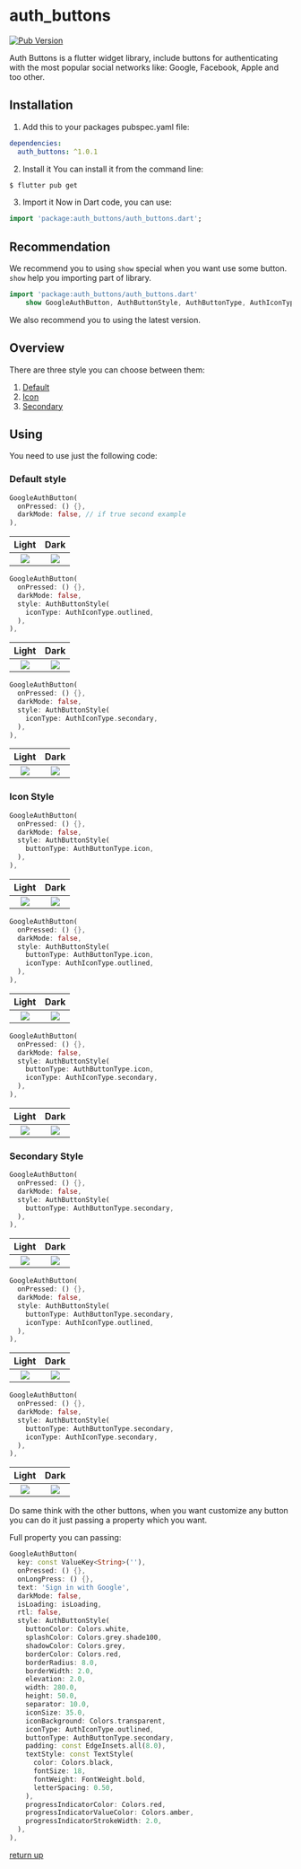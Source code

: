 # auth_buttons
[![Pub Version](https://img.shields.io/pub/v/auth_buttons?color=blue&logo=dart)](https://pub.dev/packages/auth_buttons)

Auth Buttons is a flutter widget library, include buttons for authenticating with the most popular 
social networks like: Google, Facebook, Apple and too other.

## Installation
1) Add this to your packages pubspec.yaml file:
```yaml
dependencies:
  auth_buttons: ^1.0.1
```
2) Install it 
You can install it from the command line:
```bash
$ flutter pub get
```
3) Import it 
Now in Dart code, you can use:
```dart
import 'package:auth_buttons/auth_buttons.dart';
```

## Recommendation

We recommend you to using `show` special when you want use some button.
`show` help you importing part of library.

```dart
import 'package:auth_buttons/auth_buttons.dart'
    show GoogleAuthButton, AuthButtonStyle, AuthButtonType, AuthIconType;
```
We also recommend you to using the latest version.

## Overview

There are three style you can choose between them:

1. [Default](#default-style)
1. [Icon](#icon-style)
1. [Secondary](#secondary-style)
  
## Using
 
You need to use just the following code: 

### Default style

```dart
GoogleAuthButton(
  onPressed: () {},
  darkMode: false, // if true second example
),
```
Light             |  Dark
:-------------------------:|:-------------------------:
![](./doc/readme_assets/default-button-default-icon.png)  |  ![](./doc/readme_assets/dark-default-button-default-icon.png)

```dart
GoogleAuthButton(
  onPressed: () {},
  darkMode: false,
  style: AuthButtonStyle(
    iconType: AuthIconType.outlined,
  ),
),
```

Light             |  Dark
:-------------------------:|:-------------------------:
![](./doc/readme_assets/default-button-outlined-icon.png)  |  ![](./doc/readme_assets/dark-default-button-outlined-icon.png)


```dart
GoogleAuthButton(
  onPressed: () {},
  darkMode: false,
  style: AuthButtonStyle(
    iconType: AuthIconType.secondary,
  ),
),
```

Light             |  Dark
:-------------------------:|:-------------------------:
![](./doc/readme_assets/default-button-secondary-icon.png)  |  ![](./doc/readme_assets/dark-default-button-secondary-icon.png)


### Icon Style

```dart
GoogleAuthButton(
  onPressed: () {},
  darkMode: false,
  style: AuthButtonStyle(
    buttonType: AuthButtonType.icon,
  ),
),
```

Light             |  Dark
:-------------------------:|:-------------------------:
![](./doc/readme_assets/icon-button-default-icon.png)  |  ![](./doc/readme_assets/dark-icon-button-default-icon.png)


```dart
GoogleAuthButton(
  onPressed: () {},
  darkMode: false,
  style: AuthButtonStyle(
    buttonType: AuthButtonType.icon,
    iconType: AuthIconType.outlined,
  ),
),
```

Light             |  Dark
:-------------------------:|:-------------------------:
![](./doc/readme_assets/icon-button-outlined-icon.png)  |  ![](./doc/readme_assets/dark-icon-button-outlined-icon.png)


```dart
GoogleAuthButton(
  onPressed: () {},
  darkMode: false,
  style: AuthButtonStyle(
    buttonType: AuthButtonType.icon,
    iconType: AuthIconType.secondary,
  ),
),
```

Light             |  Dark
:-------------------------:|:-------------------------:
![](./doc/readme_assets/icon-button-secondary-icon.png)  |  ![](./doc/readme_assets/dark-icon-button-secondary-icon.png)

### Secondary Style

```dart
GoogleAuthButton(
  onPressed: () {},
  darkMode: false,
  style: AuthButtonStyle(
    buttonType: AuthButtonType.secondary,
  ),
),
```

Light             |  Dark
:-------------------------:|:-------------------------:
![](./doc/readme_assets/secondary-button-default-icon.png)  |  ![](./doc/readme_assets/dark-secondary-button-default-icon.png)

```dart
GoogleAuthButton(
  onPressed: () {},
  darkMode: false,
  style: AuthButtonStyle(
    buttonType: AuthButtonType.secondary,
    iconType: AuthIconType.outlined,
  ),
),
```

Light             |  Dark
:-------------------------:|:-------------------------:
![](./doc/readme_assets/secondary-button-outlined-icon.png)  |  ![](./doc/readme_assets/dark-secondary-button-outlined-icon.png)

```dart
GoogleAuthButton(
  onPressed: () {},
  darkMode: false,
  style: AuthButtonStyle(
    buttonType: AuthButtonType.secondary,
    iconType: AuthIconType.secondary,
  ),
),
```

Light             |  Dark
:-------------------------:|:-------------------------:
![](./doc/readme_assets/secondary-button-secondary-icon.png)  |  ![](./doc/readme_assets/dark-secondary-button-secondary-icon.png)

Do same think with the other buttons, when you want customize any button 
you can do it just passing a property which you want.

Full property you can passing:

```dart
GoogleAuthButton(
  key: const ValueKey<String>(''),
  onPressed: () {},
  onLongPress: () {},
  text: 'Sign in with Google',
  darkMode: false,
  isLoading: isLoading,
  rtl: false,
  style: AuthButtonStyle(
    buttonColor: Colors.white,
    splashColor: Colors.grey.shade100,
    shadowColor: Colors.grey,
    borderColor: Colors.red,
    borderRadius: 8.0,
    borderWidth: 2.0,
    elevation: 2.0,
    width: 280.0,
    height: 50.0,
    separator: 10.0,
    iconSize: 35.0,
    iconBackground: Colors.transparent,
    iconType: AuthIconType.outlined,
    buttonType: AuthButtonType.secondary,
    padding: const EdgeInsets.all(8.0),
    textStyle: const TextStyle(
      color: Colors.black,
      fontSize: 18,
      fontWeight: FontWeight.bold,
      letterSpacing: 0.50,
    ),
    progressIndicatorColor: Colors.red,
    progressIndicatorValueColor: Colors.amber,
    progressIndicatorStrokeWidth: 2.0,
  ),
),
```

[return up](#auth_buttons)
